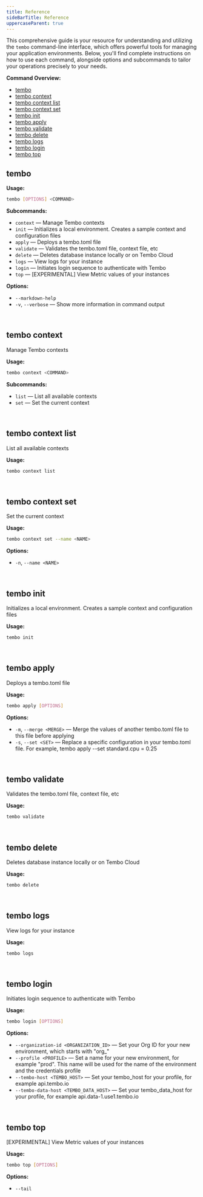 ```yaml
---
title: Reference
sideBarTitle: Reference
uppercaseParent: true
---
```


This comprehensive guide is your resource for understanding and utilizing the `tembo` command-line interface, which offers powerful tools for managing your application environments. Below, you'll find complete instructions on how to use each command, alongside options and subcommands to tailor your operations precisely to your needs.

**Command Overview:**

* [tembo](#tembo)
* [tembo context](#tembo-context)
* [tembo context list](#tembo-context-list)
* [tembo context set](#tembo-context-set)
* [tembo init](#tembo-init)
* [tembo apply](#tembo-apply)
* [tembo validate](#tembo-validate)
* [tembo delete](#tembo-delete)
* [tembo logs](#tembo-logs)
* [tembo login](#tembo-login)
* [tembo top](#tembo-top)

## tembo

**Usage:**
 ```bash
tembo [OPTIONS] <COMMAND>
```

**Subcommands:**

* `context` — Manage Tembo contexts
* `init` — Initializes a local environment. Creates a sample context and configuration files
* `apply` — Deploys a tembo.toml file
* `validate` — Validates the tembo.toml file, context file, etc
* `delete` — Deletes database instance locally or on Tembo Cloud
* `logs` — View logs for your instance
* `login` — Initiates login sequence to authenticate with Tembo
* `top` — [EXPERIMENTAL] View Metric values of your instances

**Options:**

* `--markdown-help`
* `-v`, `--verbose` — Show more information in command output

<br />

## tembo context

Manage Tembo contexts

**Usage:**
 ```bash
tembo context <COMMAND>
```

**Subcommands:**

* `list` — List all available contexts
* `set` — Set the current context

<br />

## tembo context list

List all available contexts

**Usage:**
 ```bash
tembo context list
```

<br />

## tembo context set

Set the current context

**Usage:**
 ```bash
tembo context set --name <NAME>
```

**Options:**

* `-n`, `--name <NAME>`

<br />

## tembo init

Initializes a local environment. Creates a sample context and configuration files

**Usage:**
 ```bash
tembo init
```

<br />

## tembo apply

Deploys a tembo.toml file

**Usage:**
 ```bash
tembo apply [OPTIONS]
```

**Options:**

* `-m`, `--merge <MERGE>` — Merge the values of another tembo.toml file to this file before applying
* `-s`, `--set <SET>` — Replace a specific configuration in your tembo.toml file. For example, tembo apply --set standard.cpu = 0.25

<br />

## tembo validate

Validates the tembo.toml file, context file, etc

**Usage:**
 ```bash
tembo validate
```

<br />

## tembo delete

Deletes database instance locally or on Tembo Cloud

**Usage:**
 ```bash
tembo delete
```

<br />

## tembo logs

View logs for your instance

**Usage:**
 ```bash
tembo logs
```

<br />

## tembo login

Initiates login sequence to authenticate with Tembo

**Usage:**
 ```bash
tembo login [OPTIONS]
```

**Options:**

* `--organization-id <ORGANIZATION_ID>` — Set your Org ID for your new environment, which starts with "org_"
* `--profile <PROFILE>` — Set a name for your new environment, for example "prod". This name will be used for the name of the environment and the credentials profile
* `--tembo-host <TEMBO_HOST>` — Set your tembo_host for your profile, for example api.tembo.io
* `--tembo-data-host <TEMBO_DATA_HOST>` — Set your tembo_data_host for your profile, for example api.data-1.use1.tembo.io

<br />

## tembo top

[EXPERIMENTAL] View Metric values of your instances

**Usage:**
 ```bash
tembo top [OPTIONS]
```

**Options:**

* `--tail`

<br />